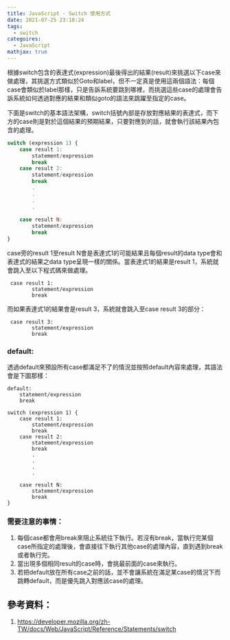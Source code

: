```yaml
---
title: JavaScript - Switch 使用方式
date: 2021-07-25 23:18:24
tags:
  - switch
categoires: 
  - JavaScript
mathjax: true
---
```




根據switch包含的表達式(expression)最後得出的結果(result)來挑選以下case來做處理，其挑選方式類似於Goto和label，但不一定真是使用這兩個語法：每個case會類似於label那樣，只是告訴系統要跳到哪裡，而挑選這些case的處理會告訴系統如何透過對應的結果和類似goto的語法來跳躍至指定的case。


下面是switch的基本語法架構，switch括號內部是存放對應結果的表達式，而下方的case則是對於這個結果的預期結果，只要對應到的話，就會執行該結果內包含的處理。


```javascript
switch (expression 1) {
    case result 1:
        statement/expression
        break
    case result 2:
        statement/expression
        break
        .
        .
        .
        .
        
    case result N:
        statement/expression
        break
}
```

case旁的result 1至result N會是表達式1的可能結果且每個result的data type會和表達式的結果之data type呈現一樣的關係。當表達式1的結果是result 1，系統就會跳入至以下程式碼來做處理。


```
 case result 1:
        statement/expression
        break
```

而如果表達式1的結果會是result 3，系統就會跳入至case result 3的部分：

```
 case result 3:
        statement/expression
        break
```




### default:
透過default來預設所有case都滿足不了的情況並按照default內容來處理，其語法會是下圖那樣：
```
default: 
    statement/expression
    break
```



```
switch (expression 1) {
    case result 1:
        statement/expression
        break
    case result 2:
        statement/expression
        break
        .
        .
        .
        .
        
    case result N:
        statement/expression
        break
}
```



### 需要注意的事情：

1. 每個case都會用break來阻止系統往下執行。若沒有break，當執行完某個case所指定的處理後，會直接往下執行其他case的處理內容，直到遇到break或者執行完。
2. 當出現多個相同result的case時，會挑最前面的case來執行。
3. 若把default放在所有case之前的話，並不會讓系統在滿足某case的情況下而跳轉default，而是優先跳入對應該case的處理。



## 參考資料：
1. https://developer.mozilla.org/zh-TW/docs/Web/JavaScript/Reference/Statements/switch
